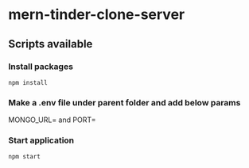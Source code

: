 # mern-tinder-clone-server

## Scripts available

### Install packages

`npm install`

### Make a .env file under parent folder and add below params

MONGO_URL= and PORT=

### Start application

`npm start`
